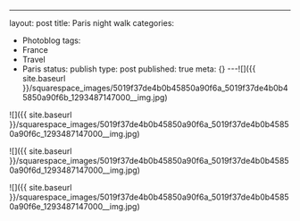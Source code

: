 ---
layout: post
title: Paris night walk
categories:
- Photoblog
tags:
- France
- Travel
- Paris
status: publish
type: post
published: true
meta: {}
---![]({{ site.baseurl }}/squarespace_images/5019f37de4b0b45850a90f6a_5019f37de4b0b45850a90f6b_1293487147000__img.jpg)
  

  
   
![]({{ site.baseurl }}/squarespace_images/5019f37de4b0b45850a90f6a_5019f37de4b0b45850a90f6c_1293487147000__img.jpg)
  

  
   
![]({{ site.baseurl }}/squarespace_images/5019f37de4b0b45850a90f6a_5019f37de4b0b45850a90f6d_1293487147000__img.jpg)
  

  
   
![]({{ site.baseurl }}/squarespace_images/5019f37de4b0b45850a90f6a_5019f37de4b0b45850a90f6e_1293487147000__img.jpg)

